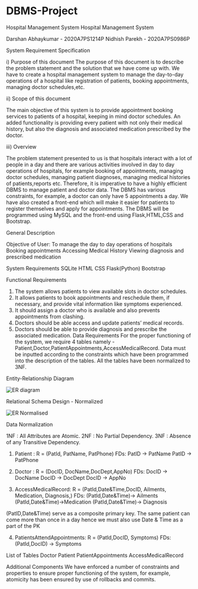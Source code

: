 # DBMS-Project
Hospital Management System
Hospital Management System

Darshan Abhaykumar - 2020A7PS1214P
Nidhish Parekh - 2020A7PS0986P

System Requirement Specification

i) Purpose of this document
The purpose of this document is to describe the problem statement and the solution that we have come up with.
We have to create a hospital management system to manage the day-to-day operations of a hospital like registration of patients, booking appointments, managing doctor schedules,etc.

ii) Scope of this document

The main objective of this system is to provide appointment booking services to patients of a hospital, keeping in mind doctor schedules. An added functionality is providing every patient with not only their medical history, but also the diagnosis and associated medication prescribed by the doctor.

iii) Overview

The problem statement presented to us is that hospitals interact with a lot of people in a day and there are various activities involved in day to day operations of hospitals, for example booking of appointments, managing doctor schedules, managing patient diagnoses, managing medical histories of patients,reports etc.
Therefore, it is imperative to have a highly efficient DBMS to manage patient and doctor data.
The DBMS has various constraints, for example, a doctor can only have 5 appointments a day. 
We have also created a front-end which will make it easier for patients to register themselves and apply for appointments.
The DBMS will be programmed using MySQL and the front-end using Flask,HTML,CSS and Bootstrap.


General Description 

Objective of User:
To manage the day to day operations of hospitals
Booking appointments
Accessing Medical History
Viewing diagnosis and prescribed medication

System Requirements
SQLite
HTML
CSS
Flask(Python)
Bootstrap

Functional Requirements
1.	The system allows patients to view available slots in doctor schedules.
2.	It allows patients to book appointments and reschedule them, if necessary, and provide vital information like symptoms experienced.
3.	It should assign a doctor who is available and also prevents appointments from clashing.
4.	Doctors should be able access and update patients’ medical records.
5.	Doctors should be able to provide diagnosis and prescribe the associated medication.
Data Requirements
For the proper functioning of the system, we require 4 tables namely - Patient,Doctor,PatientAppointments,AccessMedicalRecord.
Data must be inputted according to the constraints which have been programmed into the description of the tables.
All the tables have been normalized to 3NF.

Entity-Relationship Diagram

![ER diagram](https://user-images.githubusercontent.com/81075125/178330462-e4c1911d-0f97-4b88-b8c1-f345554a7825.JPG)

Relational Schema Design - Normalized

![ER Normalised](https://user-images.githubusercontent.com/81075125/178330806-5c226773-dade-44be-aa9b-2b5bfbad35a7.JPG)


Data Normalization

1NF : All Attributes are Atomic.
2NF : No Partial Dependency.
3NF : Absence of any Transitive Dependency.
1.	Patient :
R = (PatId, PatName, PatPhone)
FDs:
PatID → PatName
PatID →  PatPhone

2.	Doctor :
R = (DocID, DocName,DocDept,AppNo)
FDs:
DocID → DocName
DocID →  DocDept
DocID → AppNo
 
2.	AccessMedicalRecord:
R = (PatId,Date&Time,DocID, Ailments, Medication, Diagnosis,)
FDs:
(PatId,Date&Time)→  Ailments
(PatId,Date&Time)→Medication
(PatId,Date&Time)→  Diagnosis

(PatID,Date&Time) serve as a composite primary key. The same patient can come more than once in a day hence we must also use Date & Time as a part of the PK
 
4.	PatientsAttendAppointments:
R = (PatId,DocID, Symptoms)
FDs:
(PatId,DocID) →  Symptoms

List of Tables
Doctor
Patient
PatientAppointments
AccessMedicalRecord

Additional Components
We have enforced a number of constraints and properties to ensure proper functioning of the system, for example, atomicity has been ensured by use of rollbacks and commits.

